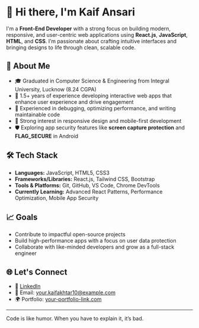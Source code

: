 # 👋 Hi there, I'm Kaif Ansari

I'm a **Front-End Developer** with a strong focus on building modern, responsive, and user-centric web applications using **React.js**, **JavaScript**, **HTML**, and **CSS**. I’m passionate about crafting intuitive interfaces and bringing designs to life through clean, scalable code.

## 🚀 About Me

- 🎓 Graduated in Computer Science & Engineering from Integral University, Lucknow (8.24 CGPA)
- 💼 1.5+ years of experience developing interactive web apps that enhance user experience and drive engagement
- 🔧 Experienced in debugging, optimizing performance, and writing maintainable code
- 📱 Strong interest in responsive design and mobile-first development
- 🛡️ Exploring app security features like **screen capture protection** and **FLAG_SECURE** in Android

## 🛠️ Tech Stack

- **Languages:** JavaScript, HTML5, CSS3
- **Frameworks/Libraries:** React.js, Tailwind CSS, Bootstrap
- **Tools & Platforms:** Git, GitHub, VS Code, Chrome DevTools
- **Currently Learning:** Advanced React Patterns, Performance Optimization, Mobile App Security

## 📈 Goals

- Contribute to impactful open-source projects
- Build high-performance apps with a focus on user data protection
- Collaborate with like-minded developers and grow as a full-stack engineer

## 🌐 Let's Connect

- 💼 [LinkedIn]([https://www.linkedin.com/in/yourprofile](https://www.linkedin.com/in/kaif-ansari-8644061aa/))  
- 📧 Email: your.kaifakhtar10@example.com  
- 🌍 Portfolio: [your-portfolio-link.com](https://myportfolio-mu-pearl.vercel.app/)  

---
Code is like humor. When you have to explain it, it’s bad.

